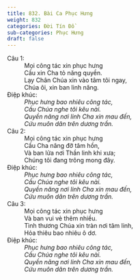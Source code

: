 ```yaml
---
title: 832. Bài Ca Phục Hưng
weight: 832
categories: Đời Tín Đồ
sub-categories: Phục Hưng
draft: false
---
```

<dl><dt>Câu 1:</dt><dd data-verse="1">Mọi công tác xin phục hưng <br/>Cầu xin Cha tỏ năng quyền. <br/>Lạy Chân Chúa xin vào tâm tôi ngay, <br/>Chúa ôi, xin ban linh năng. </dd><dt>Điệp khúc:</dt><dd data-chorus="1"><em>Phục hưng bao nhiêu công tác, <br/>Cầu Chúa nghe tôi kêu nài. <br/>Quyền năng nơi linh Cha xin mau đến, <br/>Cứu muôn dân trên dương trần. </em></dd><dt>Câu 2:</dt><dd data-verse="2">Mọi công tác xin phục hưng <br/>Cầu Cha nâng đỡ tâm hồn, <br/>Và ban lửa nơi Thần linh khi xưa; <br/>Chúng tôi đang trông mong đây. </dd><dt>Điệp khúc:</dt><dd data-chorus="1"><em>Phục hưng bao nhiêu công tác, <br/>Cầu Chúa nghe tôi kêu nài. <br/>Quyền năng nơi linh Cha xin mau đến, <br/>Cứu muôn dân trên dương trần. </em></dd><dt>Câu 3:</dt><dd data-verse="3">Mọi công tác xin phục hưng <br/>Và ban vui vẻ thêm nhiều. <br/>Tình thương Chúa xin tràn nơi tâm linh, <br/>Hỏa thiêu bao nhiêu ô dơ. <dt>Điệp khúc:</dt><dd data-chorus="1"><em>Phục hưng bao nhiêu công tác, <br/>Cầu Chúa nghe tôi kêu nài. <br/>Quyền năng nơi linh Cha xin mau đến, <br/>Cứu muôn dân trên dương trần. </em></dd></dl>